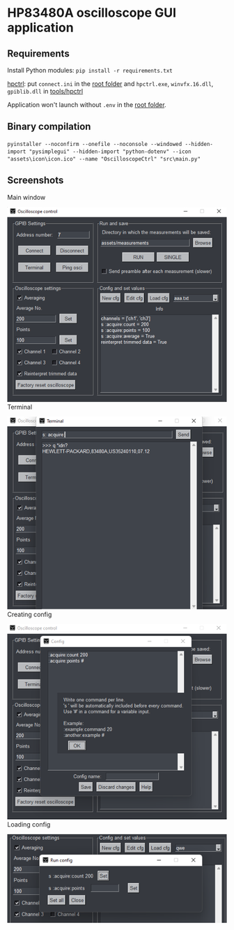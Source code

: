 # HP83480A oscilloscope GUI application

## Requirements
Install Python modules: `pip install -r requirements.txt`

[hpctrl](https://github.com/TIS2020-FMFI/hpctrl): put `connect.ini` in the [root folder](/) and `hpctrl.exe`, `winvfx.16.dll`, `gpiblib.dll` in [tools/hpctrl](tools/hpctrl)

Application won't launch without `.env` in the [root folder](/).

## Binary compilation
`
pyinstaller --noconfirm --onefile --noconsole --windowed --hidden-import "pysimplegui" --hidden-import "python-dotenv" --icon "assets\icon\icon.ico" --name "OscilloscopeCtrl" "src\main.py"
`

## Screenshots
Main window

![Main window](assets/screenshots/main.png)
Terminal

![Terminal](assets/screenshots/terminal.png)
Creating config

![Creating config](assets/screenshots/config_new.png)
Loading config

![Loading config](assets/screenshots/config_load.png)
